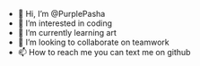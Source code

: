 - 👋 Hi, I’m @PurplePasha
- 👀 I’m interested in coding
- 🌱 I’m currently learning art
- 💞️ I’m looking to collaborate on teamwork
- 📫 How to reach me you can text me on github

<!---
PurplePasha/PurplePasha is a ✨ special ✨ repository because its `README.md` (this file) appears on your GitHub profile.
You can click the Preview link to take a look at your changes.
--->
